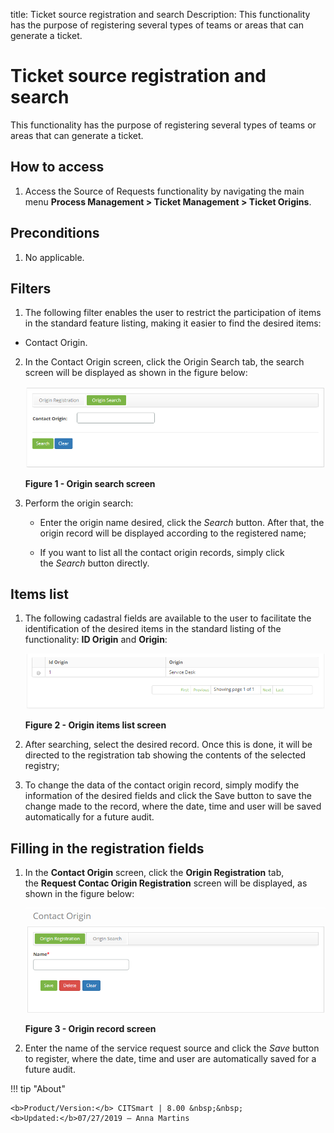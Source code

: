 title: Ticket source registration and search
Description: This functionality has the purpose of registering several types of
teams or areas that can generate a ticket.

# Ticket source registration and search

This functionality has the purpose of registering several types of teams or
areas that can generate a ticket.

How to access
-------------

1.  Access the Source of Requests functionality by navigating the main
    menu **Process Management > Ticket Management > Ticket Origins**.

Preconditions
-------------

1.  No applicable.

Filters
-------

1.  The following filter enables the user to restrict the participation of items
    in the standard feature listing, making it easier to find the desired items:

-   Contact Origin.

2.  In the Contact Origin screen, click the Origin Search tab, the
    search screen will be displayed as shown in the figure below:

    ![figure](images/ticket-source-1.png)

    **Figure 1 - Origin search screen**

3.  Perform the origin search:

    -   Enter the origin name desired, click the *Search* button. After that,
        the origin record will be displayed according to the registered name;

    -   If you want to list all the contact origin records, simply click
        the *Search* button directly.

Items list
----------

1.  The following cadastral fields are available to the user to facilitate the
    identification of the desired items in the standard listing of the
    functionality: **ID Origin** and **Origin**:

    ![figure](images/ticket-source-2.png)
    
    **Figure 2 - Origin items list screen**

2.  After searching, select the desired record. Once this is done, it will be
    directed to the registration tab showing the contents of the selected
    registry;

3.  To change the data of the contact origin record, simply modify the
    information of the desired fields and click the Save button to save the
    change made to the record, where the date, time and user will be saved
    automatically for a future audit.

Filling in the registration fields
----------------------------------

1.  In the **Contact Origin** screen, click the **Origin Registration** tab,
    the **Request Contac Origin Registration** screen will be displayed, as
    shown in the figure below:

    ![figure](images/ticket-source-3.png)
    
    **Figure 3 - Origin record screen**

2.  Enter the name of the service request source and click the *Save* button to
    register, where the date, time and user are automatically saved for a future
    audit.



!!! tip "About"

    <b>Product/Version:</b> CITSmart | 8.00 &nbsp;&nbsp;
    <b>Updated:</b>07/27/2019 – Anna Martins
